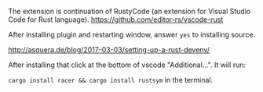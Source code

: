 The extension is continuation of RustyCode (an extension for Visual Studio Code for Rust language). https://github.com/editor-rs/vscode-rust


After installing plugin and restarting window, answer `yes` to installing source.

http://asquera.de/blog/2017-03-03/setting-up-a-rust-devenv/


After installing that click at the bottom of vscode "Additional...". It will run:

`cargo install racer && cargo install rustsym` in the terminal.
